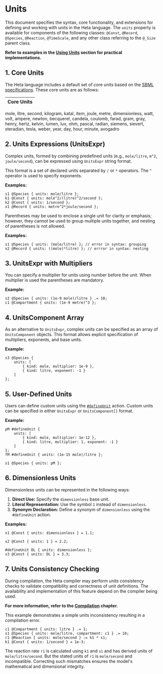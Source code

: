 
# Units

This document specifies the syntax, core functionality, and extensions for defining and working with units in the Heta language. The `units` property is available for components of the following classes: `@Const`, `@Record`, `@Species`, `@Reaction`, `@TimeScale`, and any other class referring to the `@_Size` parent class.

**Refer to examples in the [Using Units](cases/using-units) section for practical implementations.**

## 1. Core Units

The Heta language includes a default set of core units based on the [SBML specifications](http://sbml.org/Documents/Specifications). These core units are as follows:

| Core Units |
| --- |
mole, litre, second, kilogram, katal, item, joule, metre, dimensionless, watt, 
volt, ampere, newton, becquerel, candela, coulomb, farad, gram, gray, henry, 
hertz, kelvin, lumen, lux, ohm, pascal, radian, siemens, sievert, steradian,
tesla, weber, year, day, hour, minute, avogadro

## 2. Units Expressions (UnitsExpr)

Complex units, formed by combining predefined units (e.g., `mole/litre`, `m^2`, `joule/second`), can be expressed using `UnitsExpr` string format.

This format is a set of declared units separated by `/` or `*` operators. The `^` operator is used to specify exponents.

**Examples:**
```heta
s1 @Species { units: mole/litre };
k1 @Const { units: mole^2/(litre)^2/second };
k2 @Const { units: 1/second };
x1 @Record { units: metre^2*joule/second };
```

Parentheses may be used to enclose a single unit for clarity or emphasis; however, they cannot be used to group multiple units together, and nesting of parentheses is not allowed.

**Examples:**
```heta
s1 @Species { units: (mole/litre) }; // error in syntax: grouping
x2 @Record { units: ((mole)*litre) }; // errror in syntax: nesting
```

## 3. UnitsExpr with Multipliers

You can specify a multiplier for units using number before the unit. When multiplier is used the parentheses are mandatory.

**Example:**
```heta
s2 @Species { units: (1e-9 mole)/litre } .= 10;
c1 @Compartment { units: (1e-9 metre)^3 };
```

## 4. UnitsComponent Array

As an alternative to `UnitsExpr`, complex units can be specified as an array of `UnitsComponent` objects. This format allows explicit specification of multipliers, exponents, and base units.

**Example:**
```heta
s3 @Species {
    units: [
        { kind: mole, multiplier: 1e-9 },
        { kind: litre, exponent: -1 }
    ]
};
```

## 5. User-Defined Units

Users can define custom units using the [`#defineUnit`](./actions?id=defineunit) action. Custom units can be specified in either `UnitsExpr` or `UnitsComponent[]` format.

**Example:**
```heta
pM #defineUnit {
    units: [
        { kind: mole, multiplier: 1e-12 },
        { kind: litre, multiplier: 1, exponent: -1 }
    ]
};
fM #defineUnit { units: (1e-15 mole)/litre };

s1 @Species { units: pM };
```

## 6. Dimensionless Units

Dimensionless units can be represented in the following ways:

1. **Direct Use:** Specify the `dimensionless` base unit.
2. **Literal Representation:** Use the symbol `1` instead of `dimensionless`.
3. **Synonym Declaration:** Define a synonym of `dimensionless` using the `#defineUnit` action.

**Examples:**
```heta
x1 @Const { units: dimensionless } = 1.1;

x2 @Const { units: 1 } = 2.2;

#defineUnit DL { units: dimensionless };
x3 @Const { units: DL } = 3.3;
```

## 7. Units Consistency Checking

During compilation, the Heta compiler may perform units consistency checks to validate compatibility and correctness of unit definitions. The availability and implementation of this feature depend on the compiler being used.

**For more information, refer to the [Compilation](./compilation) chapter.**

This example demonstrates a simple units inconsistency resulting in a compilation error.
```heta
c1 @Compartment { units: litre } .= 1;
s1 @Species { units: mole/litre, compartment: c1 } .= 10;
r1 @Reaction { units: mole/second } := k1 * s1;
k1 @Const { units: 1/second } = 1e-3;
```
The reaction rate `r1` is calculated using `k1` and `s1` and has derived units of `mole/litre/second`. But the stated units of `r1` is `mole/second` and incompatible. Correcting such mismatches ensures the model's mathematical and dimensional integrity.
